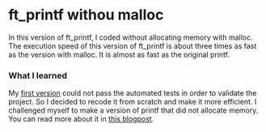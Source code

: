 # ft_printf withou malloc

In this version of ft_printf, I coded without allocating memory with malloc. The execution speed of this version of ft_printf is about three times as fast as the version with malloc. It is almost as fast as the original printf.

### What I learned

My [first version](https://github.com/gokily/ft_printf) could not pass the automated tests in order to validate the project. So I decided to recode it from scratch and make it more efficient. I challenged myself to make a version of printf that did not allocate memory. You can read more about it in [this blogpost](https://gokily.com/blog/2019/04/06/that-time-I-had-to-rewrite-all-my-code/).